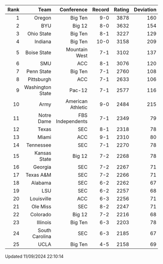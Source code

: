 | Rank  | Team                 | Conference           | Record   | Rating | Deviation |
| ---:  | ---:                 | ---:                 | ---:     | ---:   | ---:      |
| 1     | Oregon               | Big Ten              | 9-0      | 3878   | 160       |
| 2     | BYU                  | Big 12               | 8-0      | 3632   | 154       |
| 3     | Ohio State           | Big Ten              | 8-1      | 3227   | 129       |
| 4     | Indiana              | Big Ten              | 10-0     | 3158   | 209       |
| 5     | Boise State          | Mountain West        | 7-1      | 3102   | 137       |
| 6     | SMU                  | ACC                  | 8-1      | 3076   | 120       |
| 7     | Penn State           | Big Ten              | 7-1      | 2760   | 108       |
| 8     | Pittsburgh           | ACC                  | 7-1      | 2633   | 106       |
| 9     | Washington State     | Pac-12               | 7-1      | 2577   | 116       |
| 10    | Army                 | American Athletic    | 9-0      | 2484   | 215       |
| 11    | Notre Dame           | FBS Independents     | 7-1      | 2349   | 79        |
| 12    | Texas                | SEC                  | 8-1      | 2318   | 78        |
| 13    | Miami                | ACC                  | 9-1      | 2310   | 80        |
| 14    | Tennessee            | SEC                  | 7-1      | 2270   | 78        |
| 15    | Kansas State         | Big 12               | 7-2      | 2268   | 78        |
| 16    | Georgia              | SEC                  | 7-2      | 2267   | 71        |
| 17    | Texas A&M            | SEC                  | 7-2      | 2266   | 71        |
| 18    | Alabama              | SEC                  | 6-2      | 2262   | 67        |
| 19    | LSU                  | SEC                  | 6-2      | 2257   | 68        |
| 20    | Louisville           | ACC                  | 6-3      | 2256   | 71        |
| 21    | Ole Miss             | SEC                  | 8-2      | 2247   | 71        |
| 22    | Colorado             | Big 12               | 7-2      | 2216   | 68        |
| 23    | Illinois             | Big Ten              | 6-3      | 2203   | 78        |
| 24    | South Carolina       | SEC                  | 6-3      | 2185   | 67        |
| 25    | UCLA                 | Big Ten              | 4-5      | 2158   | 69        |

Updated 11/09/2024 22:10:14
